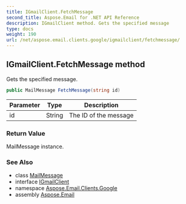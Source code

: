 ```yaml
---
title: IGmailClient.FetchMessage
second_title: Aspose.Email for .NET API Reference
description: IGmailClient method. Gets the specified message
type: docs
weight: 190
url: /net/aspose.email.clients.google/igmailclient/fetchmessage/
---
```

## IGmailClient.FetchMessage method

Gets the specified message.

```csharp
public MailMessage FetchMessage(string id)
```

| Parameter | Type | Description |
| --- | --- | --- |
| id | String | The ID of the message |

### Return Value

MailMessage instance.

### See Also

* class [MailMessage](../../../aspose.email/mailmessage/)
* interface [IGmailClient](../)
* namespace [Aspose.Email.Clients.Google](../../igmailclient/)
* assembly [Aspose.Email](../../../)


